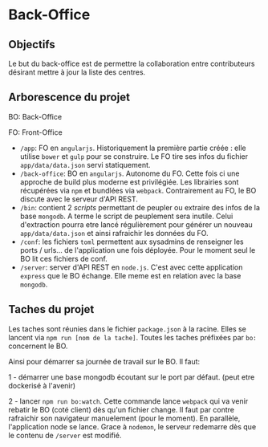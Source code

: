 # Back-Office

## Objectifs

Le but du back-office est de permettre la collaboration entre contributeurs désirant mettre à jour la liste des centres.

## Arborescence du projet

BO: Back-Office

FO: Front-Office

- `/app`: FO en `angularjs`. Historiquement la première partie créée : elle utilise `bower` et `gulp` pour se construire.
Le FO tire ses infos du fichier `app/data/data.json` servi statiquement.
- `/back-office`: BO en `angularjs`. Autonome du FO. Cette fois ci une approche de build plus moderne est privilégiée.
Les librairies sont récupérées via `npm` et bundlées via `webpack`. Contrairement au FO, le BO discute avec le serveur d'API REST.
- `/bin`: contient 2 *scripts* permettant de peupler ou extraire des infos de la base `mongodb`. A terme le script de peuplement sera inutile.
Celui d'extraction pourra etre lancé régulièrement pour générer un nouveau `app/data/data.json` et ainsi rafraichir les données du FO.
- `/conf`: les fichiers `toml` permettent aux sysadmins de renseigner les ports / urls… de l'application une fois déployée. Pour le moment
seul le BO lit ces fichiers de conf.
- `/server`: server d'API REST en `node.js`. C'est avec cette application `express` que le BO échange. Elle meme est en relation avec la base `mongodb`.

## Taches du projet

Les taches sont réunies dans le fichier `package.json` à la racine. Elles se lancent via `npm run [nom de la tache]`.
Toutes les taches préfixées par `bo:` concernent le BO.

Ainsi pour démarrer sa journée de travail sur le BO. Il faut:

1 - démarrer une base mongodb écoutant sur le port par défaut. (peut etre dockerisé à l'avenir)

2 - lancer `npm run bo:watch`. Cette commande lance `webpack` qui va venir rebatir le BO (coté client) dès qu'un fichier change. Il faut par contre
rafraichir son navigateur manuelement (pour le moment). En parallèle, l'application node se lance. Grace à `nodemon`, le serveur redemarre dès que le
contenu de `/server` est modifié.
